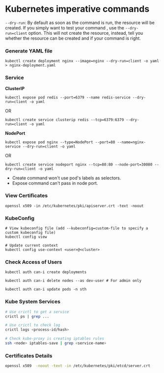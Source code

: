 # Kubernetes imperative commands

``--dry-run``: By default as soon as the command is run, the resource will be created. If you simply want to test your command , use the ``--dry-run=client`` option. This will not create the resource, instead, tell you whether the resource can be created and if your command is right.

### Generate YAML file

```
kubectl create deployment nginx --image=nginx --dry-run=client -o yaml > nginx-deployment.yaml
```

### Service

**ClusterIP**

```
kubectl expose pod redis --port=6379 --name redis-service --dry-run=client -o yaml
```

OR

```
kubectl create service clusterip redis --tcp=6379:6379 --dry-run=client -o yaml
```

**NodePort**

```
kubectl expose pod nginx --type=NodePort --port=80 --name=nginx-service --dry-run=client -o yaml
```

OR

```
kubectl create service nodeport nginx --tcp=80:80 --node-port=30080 --dry-run=client -o yaml
```

- Create command won't use pod's labels as selectors.
- Expose command can't pass in node port.

### View Certificates

```
openssl x509 -in /etc/kubernetes/pki/apiserver.crt -text -noout
```

### KubeConfig

```
# View kubeconfig file (add --kubeconfig=custom-file to specify a custom kubeconfig file)
kubectl config view

# Update current context
kubectl config use-context <user>@<cluster>
```

### Check Access of Users

```
kubectl auth can-i create deployments

kubectl auth can-i delete nodes --as dev-user # For admin only

kubectl auth can-i update pods -n sth
```

### Kube System Services

```sh
# Use crictl to get a service
crictl ps | grep ...

# Use crictl to check log
crictl logs <process-id/hash>

# Check kube-proxy is creating iptables rules
ssh <node> iptables-save | grep <service-name>
```

### Certificates Details

```sh
openssl x509  -noout -text -in /etc/kubernetes/pki/etcd/server.crt
```